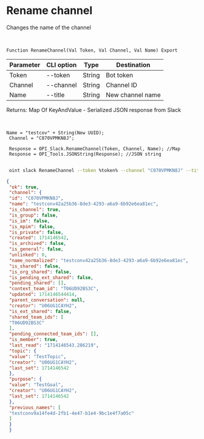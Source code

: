﻿---
sidebar_position: 13
---

# Rename channel
 Changes the name of the channel


<br/>


`Function RenameChannel(Val Token, Val Channel, Val Name) Export`

 | Parameter | CLI option | Type | Destination |
 |-|-|-|-|
 | Token | --token | String | Bot token |
 | Channel | --channel | String | Channel ID |
 | Name | --title | String | New channel name |

 
 Returns: Map Of KeyAndValue - Serialized JSON response from Slack

<br/>




```bsl title="Code example"
Name = "testcov" + String(New UUID);
 Channel = "C070VPMKN8J";
 
 Response = OPI_Slack.RenameChannel(Token, Channel, Name); //Map
 Response = OPI_Tools.JSONString(Response); //JSON string
```
	


```sh title="CLI command example"
 
 oint slack RenameChannel --token %token% --channel "C070VPMKN8J" --title %title%

```

```json title="Result"
{
 "ok": true,
 "channel": {
 "id": "C070VPMKN8J",
 "name": "testconv42a25b36-8de3-4293-a6a9-6b92e6ea81ec",
 "is_channel": true,
 "is_group": false,
 "is_im": false,
 "is_mpim": false,
 "is_private": false,
 "created": 1714146542,
 "is_archived": false,
 "is_general": false,
 "unlinked": 0,
 "name_normalized": "testconv42a25b36-8de3-4293-a6a9-6b92e6ea81ec",
 "is_shared": false,
 "is_org_shared": false,
 "is_pending_ext_shared": false,
 "pending_shared": [],
 "context_team_id": "T06UD92BS3C",
 "updated": 1714146544414,
 "parent_conversation": null,
 "creator": "U06UG1CAYH2",
 "is_ext_shared": false,
 "shared_team_ids": [
 "T06UD92BS3C"
 ],
 "pending_connected_team_ids": [],
 "is_member": true,
 "last_read": "1714146543.286219",
 "topic": {
 "value": "TestTopic",
 "creator": "U06UG1CAYH2",
 "last_set": 1714146542
 },
 "purpose": {
 "value": "TestGoal",
 "creator": "U06UG1CAYH2",
 "last_set": 1714146542
 },
 "previous_names": [
 "testconv9a14fe4d-2fb1-4e47-b1e4-9bc1e4f7a05c"
 ]
 }
 }
```
